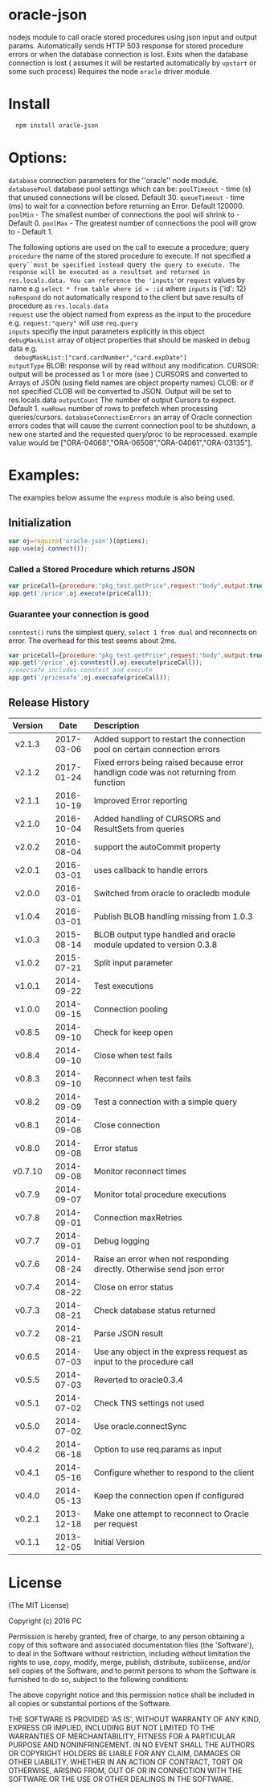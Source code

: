 oracle-json
===========

nodejs module to call oracle stored procedures using json input and output params.
Automatically sends HTTP 503 response for stored procedure errors or when the database connection is lost.
Exits when the database connection is lost ( assumes it will be restarted automatically by `upstart` or some such process)
Requires the node `oracle` driver module.

# Install

```bash
  npm install oracle-json
```
# Options:
`database` connection parameters for the ''oracle'' node module.
`databasePool` database pool settings which can be:
    `poolTimeout` - time (s) that unused connections will be closed. Default 30.
    `queueTimeout` - time (ms) to wait for a connection before returning an Error. Default 120000.
    `poolMin` - The smallest number of connections the pool will shrink to - Default 0.
    `poolMax` - The greatest number of connections the pool will grow to  - Default 1.

The following options are used on the call to execute a procedure;
query
`procedure` the name of the stored procedure to execute. If not specified a `query``must be specified instead
`query` the query to execute. The response will be executed as a resultset and returned in res.locals.data.
        You can reference the 'inputs'`or `request` values by name
        e.g `select * from table where id = :id` where `inputs` is {'id': 12}
`noRespond` do not automatically respond to the client but save results of procedure as `res.locals.data`  
`request` use the object named from express as the input to the procedure e.g. `request:"query"` will use `req.query`   
`inputs` specifiy the input parameters explicitly in this object  
`debugMaskList` array of object properties that should be masked in debug data e.g.  
  &nbsp;&nbsp;&nbsp;`debugMaskList:["card.cardNumber","card.expDate"]`  
`outputType` BLOB: response will by read without any modification.
             CURSOR: output will be processed as 1 or more (see ) CURSORS and converted to Arrays of JSON (using field names are object property names)
             CLOB: or if not specified CLOB will be converted to JSON.
             Output will be set to res.locals.data
`outputCount` The number of output Cursors to expect. Default 1.
`numRows` number of rows to prefetch when processing queries/cursors.
`databaseConnectionErrors` an array of Oracle connection errors codes that will cause the current connection pool to be shutdown, a new one started and the requested query/proc to be reprocessed.
                           example value would be ["ORA-04068","ORA-06508","ORA-04061","ORA-03135"].


# Examples:

The examples below assume the `express` module is also being used.

## Initialization

```js
var oj=require('oracle-json')(options);
app.use(oj.connect());

```

### Called a Stored Procedure which returns JSON

```js
var priceCall={procedure:"pkg_test.getPrice",request:"body",output:true} ;
app.get('/price',oj.execute(priceCall));

```
### Guarantee your connection is good
`conntest()` runs the simplest query, `select 1 from dual` and reconnects on error. The overhead for this test seems about 2ms.

```js
var priceCall={procedure:"pkg_test.getPrice",request:"body",output:true} ;
app.get('/price',oj.conntest(),oj.execute(priceCall));
//execsafe includes conntest and execute
app.get('/pricesafe',oj.execsafe(priceCall));

```

## Release History
|Version|Date|Description|
|:--:|:--:|:--| 
|v2.1.3|2017-03-06|Added support to restart the connection pool on certain connection errors|
|v2.1.2|2017-01-24|Fixed errors being raised because error handlign code was not returning from function|
|v2.1.1|2016-10-19|Improved Error reporting|
|v2.1.0|2016-10-04|Added handling of CURSORS and ResultSets from queries|
|v2.0.2|2016-08-04|support the autoCommit property|
|v2.0.1|2016-03-01|uses callback to handle errors|
|v2.0.0|2016-03-01|Switched from oracle to oracledb module|
|v1.0.4|2016-03-01|Publish BLOB handling missing from 1.0.3|
|v1.0.3|2015-08-14|BLOB output type handled and oracle module updated to version 0.3.8|
|v1.0.2|2015-07-21|Split input parameter |  
|v1.0.1|2014-09-22|Test executions |  
|v1.0.0|2014-09-15|Connection pooling |  
|v0.8.5|2014-09-10|Check for keep open |  
|v0.8.4|2014-09-10|Close when test fails |  
|v0.8.3|2014-09-10|Reconnect when test fails |  
|v0.8.2|2014-09-09|Test a connection with a simple query |  
|v0.8.1|2014-09-08|Close connection |  
|v0.8.0|2014-09-08|Error status|  
|v0.7.10|2014-09-08|Monitor reconnect times|  
|v0.7.9|2014-09-07|Monitor total procedure executions|  
|v0.7.8|2014-09-01|Connection maxRetries|  
|v0.7.7|2014-09-01|Debug logging|  
|v0.7.6|2014-08-24|Raise an error when not responding directly. Otherwise send json error|
|v0.7.4|2014-08-22|Close on error status|
|v0.7.3|2014-08-21|Check database status returned|
|v0.7.2|2014-08-21|Parse JSON result|
|v0.6.5|2014-07-03|Use any object in the express request as input to the procedure call|
|v0.5.5|2014-07-03|Reverted to oracle0.3.4|
|v0.5.1|2014-07-02|Check TNS settings not used|
|v0.5.0|2014-07-02|Use oracle.connectSync|
|v0.4.2|2014-06-18|Option to use req.params as input|
|v0.4.1|2014-05-16|Configure whether to respond to the client|
|v0.4.0|2014-05-13|Keep the connection open if configured|
|v0.2.1|2013-12-18|Make one attempt to reconnect to Oracle per request|
|v0.1.1|2013-12-05|Initial Version|

# License 

(The MIT License)

Copyright (c) 2016 PC 

Permission is hereby granted, free of charge, to any person obtaining
a copy of this software and associated documentation files (the
'Software'), to deal in the Software without restriction, including
without limitation the rights to use, copy, modify, merge, publish,
distribute, sublicense, and/or sell copies of the Software, and to
permit persons to whom the Software is furnished to do so, subject to
the following conditions:

The above copyright notice and this permission notice shall be
included in all copies or substantial portions of the Software.

THE SOFTWARE IS PROVIDED 'AS IS', WITHOUT WARRANTY OF ANY KIND,
EXPRESS OR IMPLIED, INCLUDING BUT NOT LIMITED TO THE WARRANTIES OF
MERCHANTABILITY, FITNESS FOR A PARTICULAR PURPOSE AND NONINFRINGEMENT.
IN NO EVENT SHALL THE AUTHORS OR COPYRIGHT HOLDERS BE LIABLE FOR ANY
CLAIM, DAMAGES OR OTHER LIABILITY, WHETHER IN AN ACTION OF CONTRACT,
TORT OR OTHERWISE, ARISING FROM, OUT OF OR IN CONNECTION WITH THE
SOFTWARE OR THE USE OR OTHER DEALINGS IN THE SOFTWARE.
